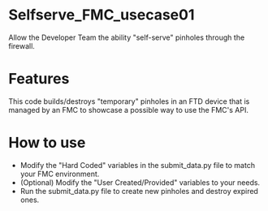 # Selfserve_FMC_usecase01
Allow the Developer Team the ability "self-serve" pinholes through the firewall.

# Features
This code builds/destroys "temporary" pinholes in an FTD device that is managed by an FMC to showcase a possible way to use the FMC's API.

# How to use
* Modify the "Hard Coded" variables in the submit_data.py file to match your FMC environment.
* (Optional) Modify the "User Created/Provided" variables to your needs.
* Run the submit_data.py file to create new pinholes and destroy expired ones.
